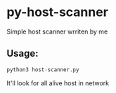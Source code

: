 # py-host-scanner
Simple host scanner wrriten by me

## Usage:

```py
python3 host-scanner.py
```

It'll look for all alive host in network
